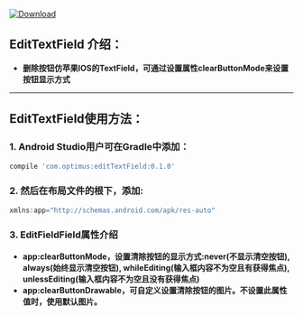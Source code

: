 [![Download](https://api.bintray.com/packages/opprime/maven/edittextfield/images/download.svg)](https://bintray.com/opprime/maven/edittextfield/_latestVersion)

## EditTextField 介绍：
- **删除按钮仿苹果IOS的TextField，可通过设置属性clearButtonMode来设置按钮显示方式**


***


## EditTextField使用方法：

### 1. Android Studio用户可在Gradle中添加：
```groovy
compile 'com.optimus:editTextField:0.1.0'
```

### 2. 然后在布局文件的根下，添加:
```groovy
xmlns:app="http://schemas.android.com/apk/res-auto"
```

### 3. EditFieldField属性介绍
- **app:clearButtonMode，设置清除按钮的显示方式:never(不显示清空按钮), always(始终显示清空按钮), whileEditing(输入框内容不为空且有获得焦点), unlessEditing(输入框内容不为空且没有获得焦点)**
- **app:clearButtonDrawable，可自定义设置清除按钮的图片。不设置此属性值时，使用默认图片。**
